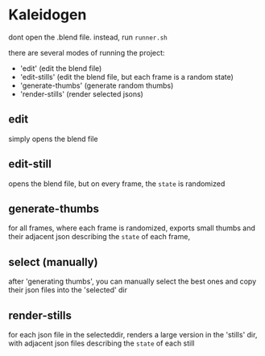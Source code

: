 # Kaleidogen

dont open the .blend file.
instead, run `runner.sh`

there are several modes of running the project:
 - 'edit' (edit the blend file)
 - 'edit-stills' (edit the blend file, but each frame is a random state)
 - 'generate-thumbs' (generate random thumbs) 
 - 'render-stills' (render selected jsons)

## edit
simply opens the blend file

## edit-still
opens the blend file, but on every frame,
the `state` is randomized

## generate-thumbs
for all frames, where each frame is randomized,
exports small thumbs and their adjacent json 
describing the `state` of each frame, 

## select (manually)
after 'generating thumbs', you can manually select 
the best ones and copy their json files into the 
'selected' dir

## render-stills
for each json file in the selecteddir, renders a large
version in the 'stills' dir, with adjacent json files
describing the `state` of each still

